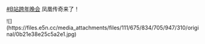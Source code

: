 <p><a href="https://e5n.cc/tags/B%E7%AB%99%E8%B7%A8%E5%B9%B4%E6%99%9A%E4%BC%9A" class="mention hashtag" rel="tag">#<span>B站跨年晚会</span></a> 凤凰传奇来了！</p>
![](https://files.e5n.cc/media_attachments/files/111/675/834/705/947/310/original/0b21e38e25c5a2e1.jpg)